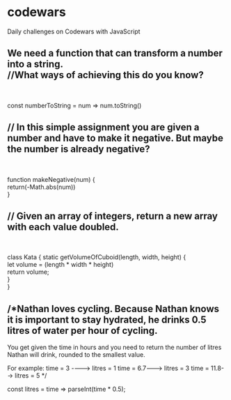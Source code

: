 # codewars
Daily challenges on Codewars with JavaScript


<h2>We need a function that can transform a number into a string.<br>
//What ways of achieving this do you know?</h2><br>

const numberToString = num => num.toString()


<h2>// In this simple assignment you are given a number and have to make it negative. But maybe the number is already negative?</h2><br>

function makeNegative(num) {<br>
  return(-Math.abs(num))<br>
}

<h2>// Given an array of integers, return a new array with each value doubled. </h2><br>

class Kata {
  static getVolumeOfCuboid(length, width, height) {<br>
    let volume = (length * width * height)<br>
    return volume;<br>
  }<br>
}

<h2> /*Nathan loves cycling.
Because Nathan knows it is important to stay hydrated, he drinks 0.5 litres of water per hour of cycling.</h2>
You get given the time in hours and you need to return the number of litres Nathan will drink, rounded to the smallest value.

For example:
time = 3 ----> litres = 1
time = 6.7---> litres = 3
time = 11.8--> litres = 5
*/

const litres = time => parseInt(time * 0.5);


